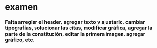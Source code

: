 # examen

### Falta arreglar el header, agregar texto y ajustarlo, cambiar tipografías, solucionar las citas, modificar gráfica, agregar la parte de la constitución, editar la primera imagen, agregar gráfico, etc.

